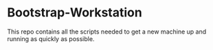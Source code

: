 # Bootstrap-Workstation
This repo contains all the scripts needed to get a new machine up and running as quickly as possible.